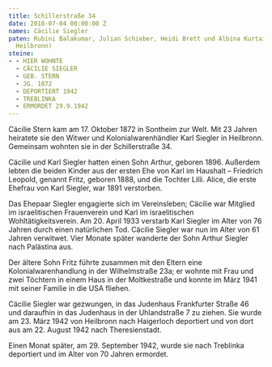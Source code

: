```yaml
---
title: Schillerstraße 34
date: 2018-07-04 00:00:00 Z
names: Cäcilie Siegler
paten: Rubini Balakumar, Julian Schieber, Heidi Brett und Albina Kurtaij (Stadtbibliothek
  Heilbronn)
steine:
- - HIER WOHNTE
  - CÄCILIE SIEGLER
  - GEB. STERN
  - JG. 1872
  - DEPORTIERT 1942
  - TREBLINKA
  - ERMORDET 29.9.1942
---
```


Cäcilie Stern kam am 17. Oktober 1872 in Sontheim zur Welt. Mit 23 Jahren heiratete sie den Witwer und Kolonialwarenhändler Karl Siegler in Heilbronn. Gemeinsam wohnten sie in der Schillerstraße 34.

Cäcilie und Karl Siegler hatten einen Sohn Arthur, geboren 1896. Außerdem lebten die beiden Kinder aus der ersten Ehe von Karl im Haushalt – Friedrich Leopold, genannt Fritz, geboren 1888, und die Tochter Lilli. Alice, die erste Ehefrau von Karl Siegler, war 1891 verstorben.

Das Ehepaar Siegler engagierte sich im Vereinsleben; Cäcilie war Mitglied im israelitischen Frauenverein und Karl im israelitischen Wohltätigkeitsverein.
Am 20. April 1933 verstarb Karl Siegler im Alter von 76 Jahren durch einen natürlichen Tod. Cäcilie Siegler war nun im Alter von 61 Jahren verwitwet. Vier Monate später wanderte der Sohn Arthur Siegler nach Palästina aus.

Der ältere Sohn Fritz führte zusammen mit den Eltern eine Kolonialwarenhandlung in der Wilhelmstraße 23a; er wohnte mit Frau und zwei Töchtern in einem Haus in der Moltkestraße und konnte im März 1941 mit seiner Familie in die USA fliehen. 

Cäcilie Siegler war gezwungen, in das Judenhaus Frankfurter Straße 46 und daraufhin in das Judenhaus in der Uhlandstraße 7 zu ziehen. Sie wurde am 23. März 1942 von Heilbronn nach Haigerloch deportiert und von dort aus am 22. August 1942 nach Theresienstadt. 

Einen Monat später, am 29. September 1942, wurde sie nach Treblinka deportiert und im Alter von 70 Jahren ermordet.